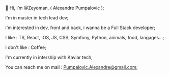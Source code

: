 👋 Hi, I’m @Zeyoman, ( Alexandre Pumpalovic );

I'm in master in tech lead dev;

<!---
Zeyoman/Zeyoman is a ✨ special ✨ repository because its `README.md` (this file) appears on your GitHub profile.
You can click the Preview link to take a look at your changes.
--->

i'm interested in dev, front and back, i wanna be a Full Stack developer;

I like : TS, React, IOS, JS, CSS, Symfony, Python, animals, food, langages...;

I don't like : Coffee;

I'm currently in intership with Kaviar tech,

You can reach me on mail : Pumpalovic.Alexandre@gmail.com;

